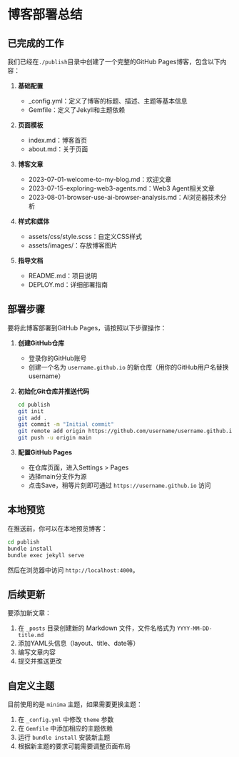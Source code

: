 # 博客部署总结

## 已完成的工作

我们已经在`./publish`目录中创建了一个完整的GitHub Pages博客，包含以下内容：

1. **基础配置**
   - _config.yml：定义了博客的标题、描述、主题等基本信息
   - Gemfile：定义了Jekyll和主题依赖

2. **页面模板**
   - index.md：博客首页
   - about.md：关于页面

3. **博客文章**
   - 2023-07-01-welcome-to-my-blog.md：欢迎文章
   - 2023-07-15-exploring-web3-agents.md：Web3 Agent相关文章
   - 2023-08-01-browser-use-ai-browser-analysis.md：AI浏览器技术分析

4. **样式和媒体**
   - assets/css/style.scss：自定义CSS样式
   - assets/images/：存放博客图片

5. **指导文档**
   - README.md：项目说明
   - DEPLOY.md：详细部署指南

## 部署步骤

要将此博客部署到GitHub Pages，请按照以下步骤操作：

1. **创建GitHub仓库**
   - 登录你的GitHub账号
   - 创建一个名为 `username.github.io` 的新仓库（用你的GitHub用户名替换username）

2. **初始化Git仓库并推送代码**
   ```bash
   cd publish
   git init
   git add .
   git commit -m "Initial commit"
   git remote add origin https://github.com/username/username.github.io.git
   git push -u origin main
   ```

3. **配置GitHub Pages**
   - 在仓库页面，进入Settings > Pages
   - 选择main分支作为源
   - 点击Save，稍等片刻即可通过 `https://username.github.io` 访问

## 本地预览

在推送前，你可以在本地预览博客：

```bash
cd publish
bundle install
bundle exec jekyll serve
```

然后在浏览器中访问 `http://localhost:4000`。

## 后续更新

要添加新文章：
1. 在 `_posts` 目录创建新的 Markdown 文件，文件名格式为 `YYYY-MM-DD-title.md`
2. 添加YAML头信息（layout、title、date等）
3. 编写文章内容
4. 提交并推送更改

## 自定义主题

目前使用的是 `minima` 主题，如果需要更换主题：
1. 在 `_config.yml` 中修改 `theme` 参数
2. 在 `Gemfile` 中添加相应的主题依赖
3. 运行 `bundle install` 安装新主题
4. 根据新主题的要求可能需要调整页面布局